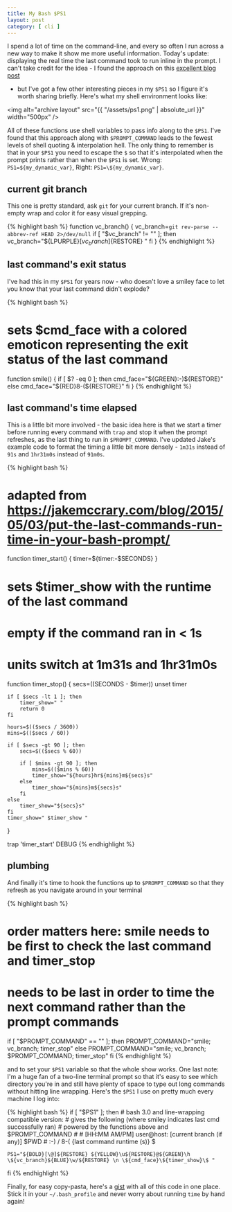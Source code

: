```yaml
---
title: My Bash $PS1
layout: post
category: [ cli ]
---
```


I spend a lot of time on the command-line, and every so often I run across a new
way to make it show me more useful information. Today's update: displaying the
real time the last command took to run inline in the prompt. I can't take credit
for the idea - I found the approach on this [excellent blog post](https://jakemccrary.com/blog/2015/05/03/put-the-last-commands-run-time-in-your-bash-prompt/)
- but I've got a few other interesting pieces in my `$PS1` so I figure it's
worth sharing briefly. Here's what my shell environment looks like:

<img alt="archive layout" src="{{ "/assets/ps1.png" | absolute_url }}" width="500px" />

All of these functions use shell variables to pass info along to the `$PS1`.
I've found that this approach along with `$PROMPT_COMMAND` leads to the fewest
levels of shell quoting & interpolation hell. The only thing to remember is that
in your `$PS1` you need to escape the `$` so that it's interpolated when the
prompt prints rather than when the `$PS1` is set. Wrong: `PS1=${my_dynamic_var}`,
Right: `PS1=\${my_dynamic_var}`.

## current git branch

This one is pretty standard, ask `git` for your current branch. If it's non-empty
wrap and color it for easy visual grepping.

{% highlight bash %}
function vc_branch() {
    vc_branch=`git rev-parse --abbrev-ref HEAD 2>/dev/null`
    if [ "$vc_branch" != "" ]; then
        vc_branch="${LPURPLE}[${vc_branch}]${RESTORE} "
    fi
}
{% endhighlight %}

## last command's exit status

I've had this in my `$PS1` for years now - who doesn't love a smiley face to let
you know that your last command didn't explode?

{% highlight bash %}
# sets $cmd_face with a colored emoticon representing the exit status of the last command
function smile() {
    if [ $? -eq 0 ]; then
        cmd_face="${GREEN}:-)${RESTORE}"
    else
        cmd_face="${RED}8-(${RESTORE}"
    fi
}
{% endhighlight %}

## last command's time elapsed

This is a little bit more involved - the basic idea here is that we start a timer
before running every command with `trap` and stop it when the prompt refreshes,
as the last thing to run in `$PROMPT_COMMAND`. I've updated Jake's example code
to format the timing a little bit more densely - `1m31s` instead of `91s` and
`1hr31m0s` instead of `91m0s`.

{% highlight bash %}
# adapted from https://jakemccrary.com/blog/2015/05/03/put-the-last-commands-run-time-in-your-bash-prompt/
function timer_start() {
    timer=${timer:-$SECONDS}
}

# sets $timer_show with the runtime of the last command
# empty if the command ran in < 1s
# units switch at 1m31s and 1hr31m0s
function timer_stop() {
    secs=$(($SECONDS - $timer))
    unset timer

    if [ $secs -lt 1 ]; then
        timer_show=" "
        return 0
    fi

    hours=$(($secs / 3600))
    mins=$(($secs / 60))

    if [ $secs -gt 90 ]; then
        secs=$(($secs % 60))

        if [ $mins -gt 90 ]; then
            mins=$(($mins % 60))
            timer_show="${hours}hr${mins}m${secs}s"
        else
            timer_show="${mins}m${secs}s"
        fi
    else
        timer_show="${secs}s"
    fi
    timer_show=" $timer_show "
}

trap 'timer_start' DEBUG
{% endhighlight %}

## plumbing

And finally it's time to hook the functions up to `$PROMPT_COMMAND` so that they
refresh as you navigate around in your terminal

{% highlight bash %}
# order matters here: smile needs to be first to check the last command and timer_stop
# needs to be last in order to time the next command rather than the prompt commands
if [ "$PROMPT_COMMAND" == "" ]; then
    PROMPT_COMMAND="smile; vc_branch; timer_stop"
else
    PROMPT_COMMAND="smile; vc_branch; $PROMPT_COMMAND; timer_stop"
fi
{% endhighlight %}

and to set your `$PS1` variable so that the whole show works. One last note:
I'm a huge fan of a two-line terminal prompt so that it's easy to see which
directory you're in and still have plenty of space to type out long commands
without hitting line wrapping. Here's the `$PS1` I use on pretty much every
machine I log into:

{% highlight bash %}
if [ "$PS1" ]; then
    # bash 3.0 and line-wrapping compatible version:
    # gives the following (where smiley indicates last cmd successfully ran)
    # powered by the functions above and $PROMPT_COMMAND
    #
    # [HH:MM AM/PM] user@host: [current branch (if any)] $PWD
    # :-) / 8-( {last command runtime (s)} $

    PS1="${BOLD}[\@]${RESTORE} ${YELLOW}\u${RESTORE}@${GREEN}\h \${vc_branch}${BLUE}\w/${RESTORE} \n \${cmd_face}\${timer_show}\$ "
fi
{% endhighlight %}

Finally, for easy copy-pasta, here's a [gist](https://gist.github.com/gnmerritt/c3a996d7767d6be457f2df0d952be97b) with
all of this code in one place. Stick it in your `~/.bash_profile` and never worry
about running `time` by hand again!
